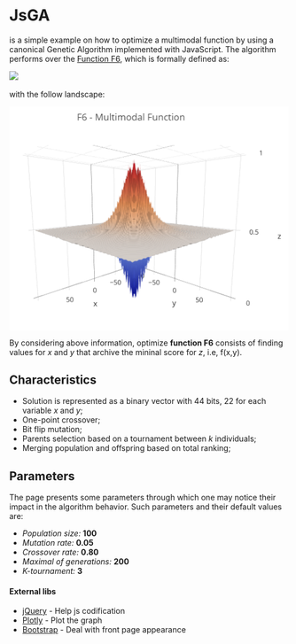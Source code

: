 # JsGA
is a simple example on how to optimize a multimodal function by using a canonical Genetic Algorithm implemented with JavaScript. The algorithm performs over the [Function F6](http://www.cs.unm.edu/~neal.holts/dga/benchmarkFunction/schafferf6.html), which is formally defined as:

![](https://latex.codecogs.com/svg.latex?f(x,y)=0.5&plus;\frac{\sin^2(\sqrt{x^2&space;&plus;&space;y^2})-0.5}{[1&plus;0.001&space;\cdot&space;(x^2&space;&plus;&space;y^2)]^2})

with the follow landscape:
<center>
<img align="center" src="https://github.com/altinodantas/jsga/blob/master/assets/img/multimodal.PNG">
 </center>

By considering above information, optimize **function F6** consists of finding values for *x* and *y* that archive the mininal score for *z*, i.e, f(x,y).

## Characteristics
 + Solution is represented as a binary vector with 44 bits, 22 for each variable *x* and *y*;
 + One-point crossover;
 + Bit flip mutation;
 + Parents selection based on a tournament between *k* individuals;
 + Merging population and offspring based on total ranking;
 
## Parameters
The page presents some parameters through which one may notice their impact in the algorithm behavior. Such parameters and their default values are:  
 - *Population size:* **100** 
 - *Mutation rate:* **0.05**
 - *Crossover rate:* **0.80**
 - *Maximal of generations:* **200**
 - *K-tournament:* **3**

#### External libs
  - [jQuery](http://jquery.com) - Help js codification
  - [Plotly](https://plot.ly/javascript) - Plot the graph
  - [Bootstrap](https://getbootstrap.com) - Deal with front page appearance
